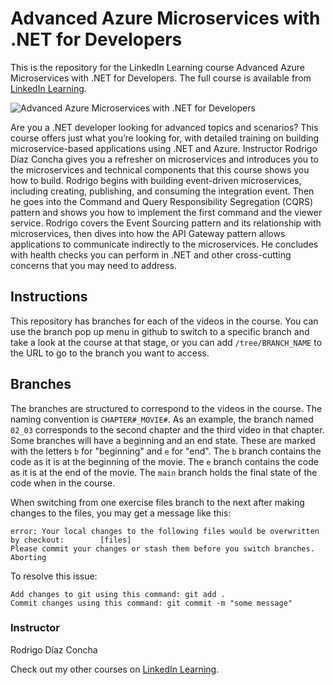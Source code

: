 # Advanced Azure Microservices with .NET for Developers
This is the repository for the LinkedIn Learning course Advanced Azure Microservices with .NET for Developers. The full course is available from [LinkedIn Learning][lil-course-url].

![Advanced Azure Microservices with .NET for Developers][lil-thumbnail-url] 

Are you a .NET developer looking for advanced topics and scenarios? This course offers just what you’re looking for, with detailed training on building microservice-based applications using .NET and Azure. Instructor Rodrigo Díaz Concha gives you a refresher on microservices and introduces you to the microservices and technical components that this course shows you how to build. Rodrigo begins with building event-driven microservices, including creating, publishing, and consuming the integration event. Then he goes into the Command and Query Responsibility Segregation (CQRS) pattern and shows you how to implement the first command and the viewer service. Rodrigo covers the Event Sourcing pattern and its relationship with microservices, then dives into how the API Gateway pattern allows applications to communicate indirectly to the microservices. He concludes with health checks you can perform in .NET and other cross-cutting concerns that you may need to address.

## Instructions
This repository has branches for each of the videos in the course. You can use the branch pop up menu in github to switch to a specific branch and take a look at the course at that stage, or you can add `/tree/BRANCH_NAME` to the URL to go to the branch you want to access.

## Branches
The branches are structured to correspond to the videos in the course. The naming convention is `CHAPTER#_MOVIE#`. As an example, the branch named `02_03` corresponds to the second chapter and the third video in that chapter. 
Some branches will have a beginning and an end state. These are marked with the letters `b` for "beginning" and `e` for "end". The `b` branch contains the code as it is at the beginning of the movie. The `e` branch contains the code as it is at the end of the movie. The `main` branch holds the final state of the code when in the course.

When switching from one exercise files branch to the next after making changes to the files, you may get a message like this:

    error: Your local changes to the following files would be overwritten by checkout:        [files]
    Please commit your changes or stash them before you switch branches.
    Aborting

To resolve this issue:
	
    Add changes to git using this command: git add .
	Commit changes using this command: git commit -m "some message"


### Instructor

Rodrigo Díaz Concha 
                                                   

Check out my other courses on [LinkedIn Learning](https://www.linkedin.com/learning/instructors/rodrigo-diaz-concha).

[lil-course-url]: https://www.linkedin.com/learning/advanced-azure-microservices-with-dot-net-for-developers
[lil-thumbnail-url]: https://cdn.lynda.com/course/2895129/2895129-1631295569256-16x9.jpg
